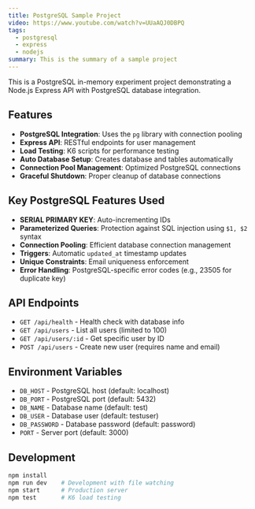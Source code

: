 ```yaml
---
title: PostgreSQL Sample Project
video: https://www.youtube.com/watch?v=UUaAQJ0DBPQ
tags:
  - postgresql
  - express
  - nodejs
summary: This is the summary of a sample project
---
```


This is a PostgreSQL in-memory experiment project demonstrating a Node.js Express API with PostgreSQL database integration.

## Features

- **PostgreSQL Integration**: Uses the `pg` library with connection pooling
- **Express API**: RESTful endpoints for user management
- **Load Testing**: K6 scripts for performance testing
- **Auto Database Setup**: Creates database and tables automatically
- **Connection Pool Management**: Optimized PostgreSQL connections
- **Graceful Shutdown**: Proper cleanup of database connections

## Key PostgreSQL Features Used

- **SERIAL PRIMARY KEY**: Auto-incrementing IDs
- **Parameterized Queries**: Protection against SQL injection using `$1, $2` syntax
- **Connection Pooling**: Efficient database connection management
- **Triggers**: Automatic `updated_at` timestamp updates
- **Unique Constraints**: Email uniqueness enforcement
- **Error Handling**: PostgreSQL-specific error codes (e.g., 23505 for duplicate key)

## API Endpoints

- `GET /api/health` - Health check with database info
- `GET /api/users` - List all users (limited to 100)
- `GET /api/users/:id` - Get specific user by ID
- `POST /api/users` - Create new user (requires name and email)

## Environment Variables

- `DB_HOST` - PostgreSQL host (default: localhost)
- `DB_PORT` - PostgreSQL port (default: 5432)
- `DB_NAME` - Database name (default: test)
- `DB_USER` - Database user (default: testuser)
- `DB_PASSWORD` - Database password (default: password)
- `PORT` - Server port (default: 3000)

## Development

```bash
npm install
npm run dev    # Development with file watching
npm start      # Production server
npm test       # K6 load testing
```
